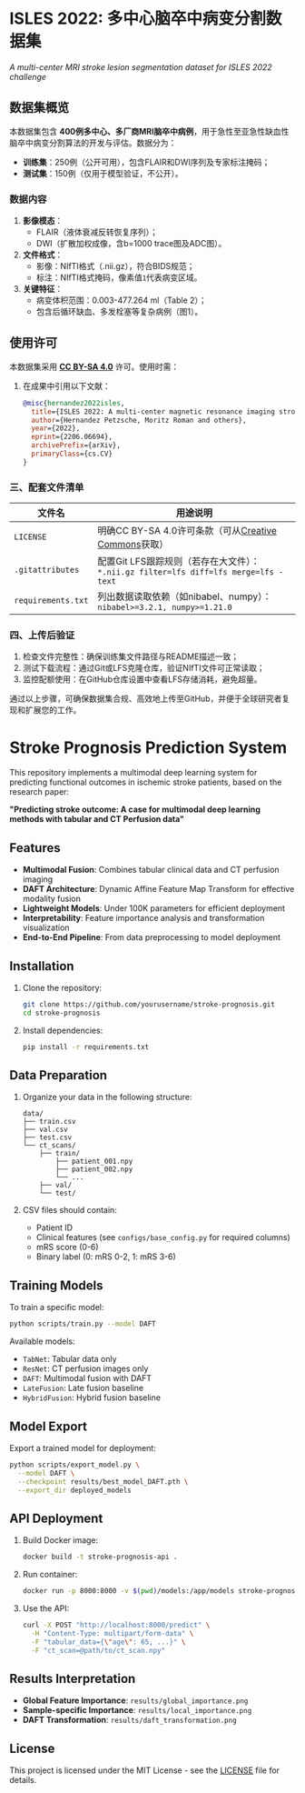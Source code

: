 # ISLES 2022: 多中心脑卒中病变分割数据集  
*A multi-center MRI stroke lesion segmentation dataset for ISLES 2022 challenge*  


## **数据集概览**  
本数据集包含 **400例多中心、多厂商MRI脑卒中病例**，用于急性至亚急性缺血性脑卒中病变分割算法的开发与评估。数据分为：  
- **训练集**：250例（公开可用），包含FLAIR和DWI序列及专家标注掩码；  
- **测试集**：150例（仅用于模型验证，不公开）。  

### **数据内容**  
1. **影像模态**：  
   - FLAIR（液体衰减反转恢复序列）；  
   - DWI（扩散加权成像，含b=1000 trace图及ADC图）。  
2. **文件格式**：  
   - 影像：NIfTI格式（.nii.gz），符合BIDS规范；  
   - 标注：NIfTI格式掩码，像素值`1`代表病变区域。  
3. **关键特征**：  
   - 病变体积范围：0.003-477.264 ml（Table 2）；  
   - 包含后循环缺血、多发栓塞等复杂病例（图1）。  


## **使用许可**  
本数据集采用 **[CC BY-SA 4.0](https://creativecommons.org/licenses/by-sa/4.0/)** 许可。使用时需：  
1. 在成果中引用以下文献：  
   ```bibtex
   @misc{hernandez2022isles,
     title={ISLES 2022: A multi-center magnetic resonance imaging stroke lesion segmentation dataset},
     author={Hernandez Petzsche, Moritz Roman and others},
     year={2022},
     eprint={2206.06694},
     archivePrefix={arXiv},
     primaryClass={cs.CV}
   }


### **三、配套文件清单**
| 文件名          | 用途说明                                                                 |  
|-----------------|--------------------------------------------------------------------------|  
| `LICENSE`       | 明确CC BY-SA 4.0许可条款（可从[Creative Commons](https://creativecommons.org/licenses/by-sa/4.0/legalcode)获取） |  
| `.gitattributes`| 配置Git LFS跟踪规则（若存在大文件）：`*.nii.gz filter=lfs diff=lfs merge=lfs -text` |  
| `requirements.txt` | 列出数据读取依赖（如nibabel、numpy）：`nibabel>=3.2.1, numpy>=1.21.0` |  


### **四、上传后验证**  
1. 检查文件完整性：确保训练集文件路径与README描述一致；  
2. 测试下载流程：通过Git或LFS克隆仓库，验证NIfTI文件可正常读取；  
3. 监控配额使用：在GitHub仓库设置中查看LFS存储消耗，避免超量。  

通过以上步骤，可确保数据集合规、高效地上传至GitHub，并便于全球研究者复现和扩展您的工作。
# Stroke Prognosis Prediction System

This repository implements a multimodal deep learning system for predicting functional outcomes in ischemic stroke patients, based on the research paper:

**"Predicting stroke outcome: A case for multimodal deep learning methods with tabular and CT Perfusion data"**

## Features

- **Multimodal Fusion**: Combines tabular clinical data and CT perfusion imaging
- **DAFT Architecture**: Dynamic Affine Feature Map Transform for effective modality fusion
- **Lightweight Models**: Under 100K parameters for efficient deployment
- **Interpretability**: Feature importance analysis and transformation visualization
- **End-to-End Pipeline**: From data preprocessing to model deployment

## Installation

1. Clone the repository:
   ```bash
   git clone https://github.com/yourusername/stroke-prognosis.git
   cd stroke-prognosis
   ```

2. Install dependencies:
   ```bash
   pip install -r requirements.txt
   ```

## Data Preparation

1. Organize your data in the following structure:
   ```
   data/
   ├── train.csv
   ├── val.csv
   ├── test.csv
   └── ct_scans/
       ├── train/
           ├── patient_001.npy
           ├── patient_002.npy
           └── ...
       ├── val/
       └── test/
   ```

2. CSV files should contain:
   - Patient ID
   - Clinical features (see `configs/base_config.py` for required columns)
   - mRS score (0-6)
   - Binary label (0: mRS 0-2, 1: mRS 3-6)

## Training Models

To train a specific model:
```bash
python scripts/train.py --model DAFT
```

Available models:
- `TabNet`: Tabular data only
- `ResNet`: CT perfusion images only
- `DAFT`: Multimodal fusion with DAFT
- `LateFusion`: Late fusion baseline
- `HybridFusion`: Hybrid fusion baseline

## Model Export

Export a trained model for deployment:
```bash
python scripts/export_model.py \
  --model DAFT \
  --checkpoint results/best_model_DAFT.pth \
  --export_dir deployed_models
```

## API Deployment

1. Build Docker image:
   ```bash
   docker build -t stroke-prognosis-api .
   ```

2. Run container:
   ```bash
   docker run -p 8000:8000 -v $(pwd)/models:/app/models stroke-prognosis-api
   ```

3. Use the API:
   ```bash
   curl -X POST "http://localhost:8000/predict" \
     -H "Content-Type: multipart/form-data" \
     -F "tabular_data={\"age\": 65, ...}" \
     -F "ct_scan=@path/to/ct_scan.npy"
   ```

## Results Interpretation

- **Global Feature Importance**: `results/global_importance.png`
- **Sample-specific Importance**: `results/local_importance.png`
- **DAFT Transformation**: `results/daft_transformation.png`

## License

This project is licensed under the MIT License - see the [LICENSE](LICENSE) file for details.